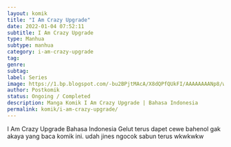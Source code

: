 ```yaml
---
layout: komik
title: "I Am Crazy Upgrade"
date: 2022-01-04 07:52:11
subtitle: I Am Crazy Upgrade
type: Manhua
subtype: manhua
category: i-am-crazy-upgrade
tag: 
genre: 
subtag: 
label: Series
image: https://1.bp.blogspot.com/-bu2BPjtMAcA/X8dQPfQUkFI/AAAAAAAANp8/wzXJWTNre9sQ7D8lVUO_PvTdgjGJCQKYQCLcBGAsYHQ/s72-c/i-am-crazy-upgrade-529527-1hb4lHhv.jpg
author: Postkomik
status: Ongoing / Completed
description: Manga Komik I Am Crazy Upgrade | Bahasa Indonesia
permalink: komik/i-am-crazy-upgrade/
---
```


I Am Crazy Upgrade Bahasa Indonesia Gelut terus dapet cewe bahenol gak akaya yang baca komik ini. udah jines ngocok sabun terus wkwkwkw
